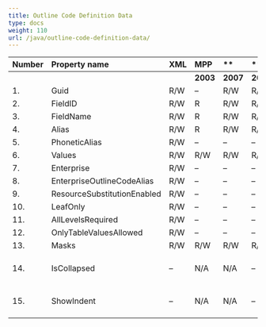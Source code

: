 ```yaml
---
title: Outline Code Definition Data
type: docs
weight: 110
url: /java/outline-code-definition-data/
---
```


|**Number** |**Property name** |**XML** |**MPP** |** |** |** |**Comments** |
| :- | :- | :- | :- | :- | :- | :- | :- |
| | | |**2003** |**2007** |**2010** |**2013** | |
|1. |Guid |R/W |– |R/W |R/W | | |
|2. |FieldID |R/W |R |R/W |R/W | | |
|3. |FieldName |R/W |R |R/W |R/W | | |
|4. |Alias |R/W |R |R/W |R/W | | |
|5. |PhoneticAlias |R/W |– |– |– | | |
|6. |Values |R/W |R/W |R/W |R/W | | |
|7. |Enterprise |R/W |– |– |– | | |
|8. |EnterpriseOutlineCodeAlias |R/W |– |– |– | | |
|9. |ResourceSubstitutionEnabled |R/W |– |– |– | | |
|10. |LeafOnly |R/W |– |– |– | | |
|11. |AllLevelsRequired |R/W |– |– |– | | |
|12. |OnlyTableValuesAllowed |R/W |– |– |– | | |
|13. |Masks |R/W |R/W |R/W |R/W | | |
|14. |IsCollapsed |– |N/A |N/A |– | |New for MSP 2010 field |
|15. |ShowIndent |– |N/A |N/A |– | |New for MSP 2010 field |

